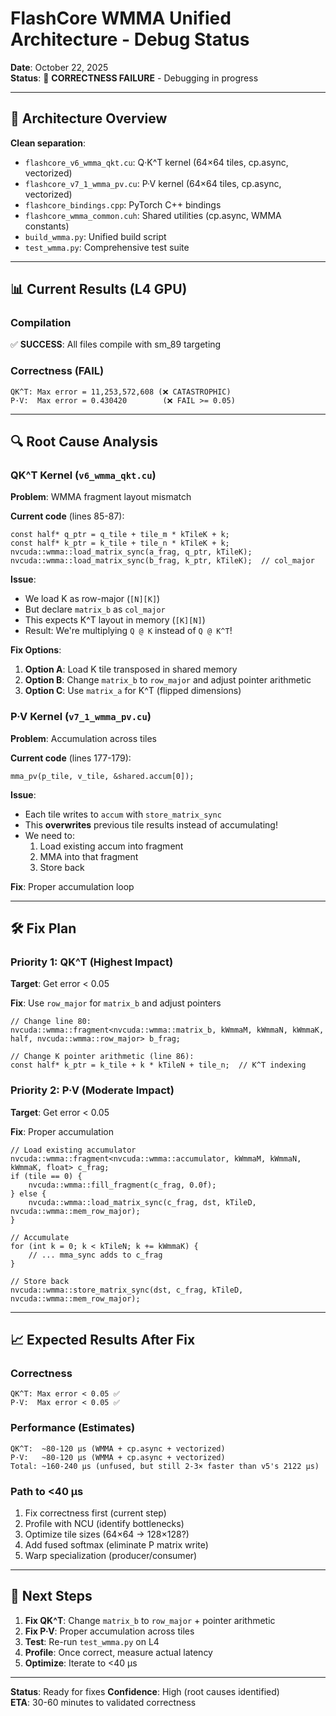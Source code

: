 # FlashCore WMMA Unified Architecture - Debug Status

**Date**: October 22, 2025  
**Status**: 🚨 **CORRECTNESS FAILURE** - Debugging in progress

---

## 🎯 Architecture Overview

**Clean separation**:
- `flashcore_v6_wmma_qkt.cu`: Q·K^T kernel (64×64 tiles, cp.async, vectorized)
- `flashcore_v7_1_wmma_pv.cu`: P·V kernel (64×64 tiles, cp.async, vectorized)
- `flashcore_bindings.cpp`: PyTorch C++ bindings
- `flashcore_wmma_common.cuh`: Shared utilities (cp.async, WMMA constants)
- `build_wmma.py`: Unified build script
- `test_wmma.py`: Comprehensive test suite

---

## 📊 Current Results (L4 GPU)

### Compilation
✅ **SUCCESS**: All files compile with sm_89 targeting

### Correctness (FAIL)
```
QK^T: Max error = 11,253,572,608 (❌ CATASTROPHIC)
P·V:  Max error = 0.430420        (❌ FAIL >= 0.05)
```

---

## 🔍 Root Cause Analysis

### QK^T Kernel (`v6_wmma_qkt.cu`)

**Problem**: WMMA fragment layout mismatch

**Current code** (lines 85-87):
```cuda
const half* q_ptr = q_tile + tile_m * kTileK + k;
const half* k_ptr = k_tile + tile_n * kTileK + k;
nvcuda::wmma::load_matrix_sync(a_frag, q_ptr, kTileK);
nvcuda::wmma::load_matrix_sync(b_frag, k_ptr, kTileK);  // col_major
```

**Issue**: 
- We load K as row-major (`[N][K]`)
- But declare `matrix_b` as `col_major`
- This expects K^T layout in memory (`[K][N]`)
- Result: We're multiplying `Q @ K` instead of `Q @ K^T`!

**Fix Options**:
1. **Option A**: Load K tile transposed in shared memory
2. **Option B**: Change `matrix_b` to `row_major` and adjust pointer arithmetic
3. **Option C**: Use `matrix_a` for K^T (flipped dimensions)

### P·V Kernel (`v7_1_wmma_pv.cu`)

**Problem**: Accumulation across tiles

**Current code** (lines 177-179):
```cuda
mma_pv(p_tile, v_tile, &shared.accum[0]);
```

**Issue**:
- Each tile writes to `accum` with `store_matrix_sync`
- This **overwrites** previous tile results instead of accumulating!
- We need to:
  1. Load existing accum into fragment
  2. MMA into that fragment
  3. Store back

**Fix**: Proper accumulation loop

---

## 🛠️ Fix Plan

### Priority 1: QK^T (Highest Impact)
**Target**: Get error < 0.05

**Fix**: Use `row_major` for `matrix_b` and adjust pointers

```cuda
// Change line 80:
nvcuda::wmma::fragment<nvcuda::wmma::matrix_b, kWmmaM, kWmmaN, kWmmaK, half, nvcuda::wmma::row_major> b_frag;

// Change K pointer arithmetic (line 86):
const half* k_ptr = k_tile + k * kTileN + tile_n;  // K^T indexing
```

### Priority 2: P·V (Moderate Impact)
**Target**: Get error < 0.05

**Fix**: Proper accumulation

```cuda
// Load existing accumulator
nvcuda::wmma::fragment<nvcuda::wmma::accumulator, kWmmaM, kWmmaN, kWmmaK, float> c_frag;
if (tile == 0) {
    nvcuda::wmma::fill_fragment(c_frag, 0.0f);
} else {
    nvcuda::wmma::load_matrix_sync(c_frag, dst, kTileD, nvcuda::wmma::mem_row_major);
}

// Accumulate
for (int k = 0; k < kTileN; k += kWmmaK) {
    // ... mma_sync adds to c_frag
}

// Store back
nvcuda::wmma::store_matrix_sync(dst, c_frag, kTileD, nvcuda::wmma::mem_row_major);
```

---

## 📈 Expected Results After Fix

### Correctness
```
QK^T: Max error < 0.05 ✅
P·V:  Max error < 0.05 ✅
```

### Performance (Estimates)
```
QK^T:  ~80-120 μs (WMMA + cp.async + vectorized)
P·V:   ~80-120 μs (WMMA + cp.async + vectorized)
Total: ~160-240 μs (unfused, but still 2-3× faster than v5's 2122 μs)
```

### Path to <40 μs
1. Fix correctness first (current step)
2. Profile with NCU (identify bottlenecks)
3. Optimize tile sizes (64×64 → 128×128?)
4. Add fused softmax (eliminate P matrix write)
5. Warp specialization (producer/consumer)

---

## 🚀 Next Steps

1. **Fix QK^T**: Change `matrix_b` to `row_major` + pointer arithmetic
2. **Fix P·V**: Proper accumulation across tiles
3. **Test**: Re-run `test_wmma.py` on L4
4. **Profile**: Once correct, measure actual latency
5. **Optimize**: Iterate to <40 μs

---

**Status**: Ready for fixes 
**Confidence**: High (root causes identified)  
**ETA**: 30-60 minutes to validated correctness

